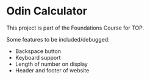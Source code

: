 # Odin Calculator

This project is part of the Foundations Course for TOP.

Some features to be included/debugged:
- Backspace button
- Keyboard support
- Length of number on display
- Header and footer of website
